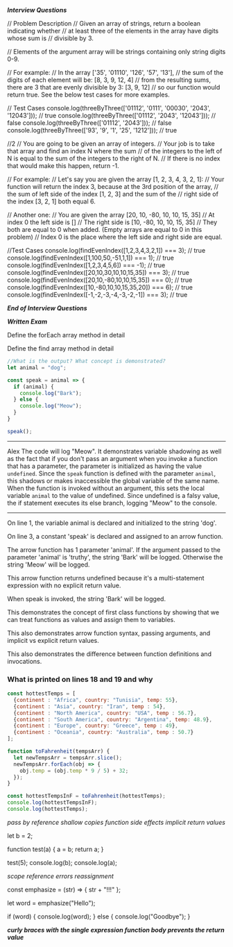 ***Interview Questions***

// Problem Description
// Given an array of strings, return a boolean indicating whether
// at least three of the elements in the array have digits whose sum is
// divisible by 3.

// Elements of the argument array will be strings containing only string digits 0-9.

// For example:
// In the array ['35', '01110', '126', '57', '13'],
// the sum of the digits of each element will be: [8, 3, 9, 12, 4]
// from the resulting sums, there are 3 that are evenly divisible by 3: [3, 9, 12]
// so our function would return true.  See the below test cases for more examples.


// Test Cases
console.log(threeByThree(['01112', '0111', '00030', '2043', '12043']));
// true
console.log(threeByThree(['01112', '2043', '12043']));
// false
console.log(threeByThree(['01112', '2043']));
// false
console.log(threeByThree(['93', '9', '1', '25', '1212']));
// true


//2
// You are going to be given an array of integers.
// Your job is to take that array and find an index N where the sum
// of the integers to the left of N is equal to the sum of the integers to the right of N.
// If there is no index that would make this happen, return -1.

// For example:
// Let's say you are given the array [1, 2, 3, 4, 3, 2, 1]:
// Your function will return the index 3, because at the 3rd position of the array,
// the sum of left side of the index [1, 2, 3] and the sum of the
// right side of the index [3, 2, 1] both equal 6.

// Another one:
// You are given the array [20, 10, -80, 10, 10, 15, 35]
// At index 0 the left side is []
// The right side is [10, -80, 10, 10, 15, 35]
// They both are equal to 0 when added. (Empty arrays are equal to 0 in this problem)
// Index 0 is the place where the left side and right side are equal.

//Test Cases
console.log(findEvenIndex([1,2,3,4,3,2,1]) === 3); // true
console.log(findEvenIndex([1,100,50,-51,1,1]) === 1); // true
console.log(findEvenIndex([1,2,3,4,5,6]) === -1); // true
console.log(findEvenIndex([20,10,30,10,10,15,35]) === 3); // true
console.log(findEvenIndex([20,10,-80,10,10,15,35]) === 0); // true
console.log(findEvenIndex([10,-80,10,10,15,35,20]) === 6); // true
console.log(findEvenIndex([-1,-2,-3,-4,-3,-2,-1]) === 3); // true

***End of Interview Questions***

***Written Exam***

Define the forEach array method in detail

Define the find array method in detail



```js
//What is the output? What concept is demonstrated?
let animal = "dog";

const speak = animal => {
  if (animal) {
    console.log("Bark");
  } else {
    console.log("Meow");
  }
}

speak();
```

***
  Alex
The code will log "Meow". It demonstrates variable shadowing as well as the fact that if you don't pass an argument when you invoke a function that has a parameter, the parameter is initialized as having the value `undefined`. Since the `speak` function is defined with the parameter `animal`, this shadows or makes inaccessible the global variable of the same name. When the function is invoked without an argument, this sets the local variable `animal` to the value of undefined. Since undefined is a falsy value, the if statement executes its else branch, logging "Meow" to the console.
***

On line 1, the variable animal is declared and initialized to the string 'dog'.

On line 3, a constant 'speak' is declared and assigned to an arrow function.

The arrow function has 1 parameter 'animal'.
If the argument passed to the parameter 'animal' is 'truthy', the string 'Bark' will be logged. Otherwise the string 'Meow' will be logged.

This arrow function returns undefined because it's a multi-statement expression with no explicit return value.

When speak is invoked, the string 'Bark' will be logged.

This demonstrates the concept of first class functions by showing that we can treat functions as values and assign them to variables.

This also demonstrates arrow function syntax, passing arguments, and implicit vs explicit return values.

This also demonstrates the difference between function definitions and invocations.


### What is printed on lines 18 and 19 and why
```js
const hottestTemps = [
  {continent : "Africa", country: "Tunisia", temp: 55},
  {continent : "Asia", country: "Iran", temp : 54},
  {continent : "North America", country: "USA", temp : 56.7},
  {continent : "South America", country: "Argentina", temp: 48.9},
  {continent : "Europe", country: "Greece", temp : 49},
  {continent : "Oceania", country: "Australia", temp : 50.7}
];

function toFahrenheit(tempsArr) {
  let newTempsArr = tempsArr.slice();
  newTempsArr.forEach(obj => {
    obj.temp = (obj.temp * 9 / 5) + 32;
  });
}

const hottestTempsInF = toFahrenheit(hottestTemps);
console.log(hottestTempsInF);
console.log(hottestTemps);
```

*pass by reference*
*shallow copies*
*function side effects*
*implicit return values*



let b = 2;

function test(a) {
  a = b;
  return a;
}

test(5);
console.log(b);
console.log(a);

*scope*
*reference errors*
*reassignment*

const emphasize = (str) => { str + "!!!" };

let word = emphasize("Hello");

if (word) {
  console.log(word);
} else {
  console.log("Goodbye");
}

***curly braces with the single expression function body prevents the return value***